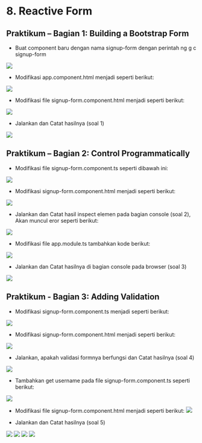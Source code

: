 # 8. Reactive Form

Praktikum – Bagian 1: Building a Bootstrap Form
---

* Buat component baru dengan nama signup-form dengan perintah ng g c signup-form

![](img/js8/1.png)

* Modifikasi app.component.html menjadi seperti berikut:

![](img/js8/2.png)

* Modifikasi file signup-form.component.html menjadi seperti berikut:

![](img/js8/3.png)

* Jalankan dan Catat hasilnya (soal 1)

![](img/js8/4.png)



Praktikum – Bagian 2: Control Programmatically
---

* Modifikasi file signup-form.component.ts seperti dibawah ini:

![](img/js8/5.png)

* Modifikasi signup-form.component.html menjadi seperti berikut:

![](img/js8/6.png)

* Jalankan dan Catat hasil inspect elemen pada bagian console (soal 2), Akan muncul eror seperti berikut:

![](img/js8/7.png)

* Modifikasi file app.module.ts tambahkan kode berikut:

![](img/js8/8.png)

* Jalankan dan Catat hasilnya di bagian console pada browser (soal 3)

![](img/js8/9.png)


Praktikum - Bagian 3: Adding Validation 
---

* Modifikasi signup-form.component.ts menjadi seperti berikut:

![](img/js8/10.png)

* Modifikasi signup-form.component.html menjadi seperti berikut:

![](img/js8/11.png)

* Jalankan, apakah validasi formnya berfungsi dan Catat hasilnya (soal 4)

![](img/js8/12.png)

* Tambahkan get username pada file signup-form.component.ts seperti berikut:

![](img/js8/13.png)

* Modifikasi file signup-form.component.html menjadi seperti berikut:
![](img/js8/14.png)

* Jalankan dan Catat hasilnya (soal 5)

![](img/js8/15.png)
![](img/js8/16.png)
![](img/js8/17.png)
![](img/js8/18.png)